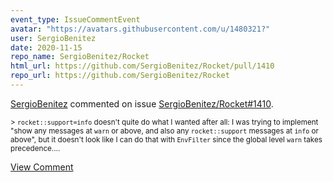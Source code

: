```yaml
---
event_type: IssueCommentEvent
avatar: "https://avatars.githubusercontent.com/u/1480321?"
user: SergioBenitez
date: 2020-11-15
repo_name: SergioBenitez/Rocket
html_url: https://github.com/SergioBenitez/Rocket/pull/1410
repo_url: https://github.com/SergioBenitez/Rocket
---
```


<a href='https://github.com/SergioBenitez' target='_blank'>SergioBenitez</a> commented on issue <a href='https://github.com/SergioBenitez/Rocket/pull/1410' target='_blank'>SergioBenitez/Rocket#1410</a>.

<small>> `rocket::support=info` doesn't quite do what I wanted after all: I was trying to implement "show any messages at `warn` or above, and also any `rocket::support` messages at `info` or above", but it doesn't look like I can do that with `EnvFilter` since the global level `warn` takes precedence....</small>

<a href='https://github.com/SergioBenitez/Rocket/pull/1410' target='_blank'>View Comment</a>